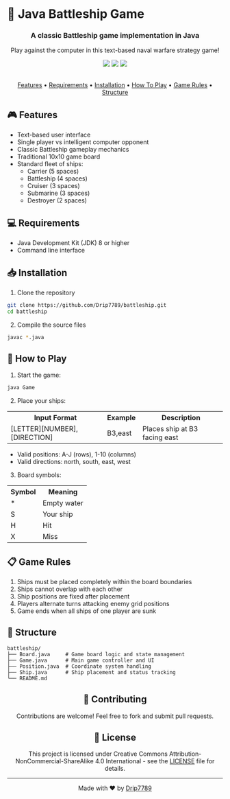# 🚢 Java Battleship Game

<div align="center">
  <h3>A classic Battleship game implementation in Java</h3>
  <p>Play against the computer in this text-based naval warfare strategy game!</p>
</div>

<div align="center">
  <!-- You can add badges here -->
  <img src="https://img.shields.io/badge/language-Java-orange.svg">
  <img src="https://img.shields.io/badge/platform-CLI-lightgrey.svg">
  <img src="https://img.shields.io/badge/game-Single%20Player-blue.svg">
</div>

<br>

<p align="center">
  <a href="#features">Features</a> •
  <a href="#requirements">Requirements</a> •
  <a href="#installation">Installation</a> •
  <a href="#how-to-play">How To Play</a> •
  <a href="#game-rules">Game Rules</a> •
  <a href="#structure">Structure</a>
</p>

## 🎮 Features

<ul>
  <li>Text-based user interface</li>
  <li>Single player vs intelligent computer opponent</li>
  <li>Classic Battleship gameplay mechanics</li>
  <li>Traditional 10x10 game board</li>
  <li>Standard fleet of ships:
    <ul>
      <li>Carrier (5 spaces)</li>
      <li>Battleship (4 spaces)</li>
      <li>Cruiser (3 spaces)</li>
      <li>Submarine (3 spaces)</li>
      <li>Destroyer (2 spaces)</li>
    </ul>
  </li>
</ul>

## 💻 Requirements

<ul>
  <li>Java Development Kit (JDK) 8 or higher</li>
  <li>Command line interface</li>
</ul>

## 📥 Installation

1. Clone the repository
```bash
git clone https://github.com/Drip7789/battleship.git
cd battleship
```

2. Compile the source files
```bash
javac *.java
```

## 🎯 How to Play

1. Start the game:
```bash
java Game
```

2. Place your ships:
<table>
  <tr>
    <th>Input Format</th>
    <th>Example</th>
    <th>Description</th>
  </tr>
  <tr>
    <td>[LETTER][NUMBER],[DIRECTION]</td>
    <td>B3,east</td>
    <td>Places ship at B3 facing east</td>
  </tr>
</table>

- Valid positions: A-J (rows), 1-10 (columns)
- Valid directions: north, south, east, west

3. Board symbols:
<table>
  <tr>
    <th>Symbol</th>
    <th>Meaning</th>
  </tr>
  <tr>
    <td>*</td>
    <td>Empty water</td>
  </tr>
  <tr>
    <td>S</td>
    <td>Your ship</td>
  </tr>
  <tr>
    <td>H</td>
    <td>Hit</td>
  </tr>
  <tr>
    <td>X</td>
    <td>Miss</td>
  </tr>
</table>

## 📋 Game Rules

<ol>
  <li>Ships must be placed completely within the board boundaries</li>
  <li>Ships cannot overlap with each other</li>
  <li>Ship positions are fixed after placement</li>
  <li>Players alternate turns attacking enemy grid positions</li>
  <li>Game ends when all ships of one player are sunk</li>
</ol>

## 📁 Structure

```
battleship/
├── Board.java     # Game board logic and state management
├── Game.java      # Main game controller and UI
├── Position.java  # Coordinate system handling
├── Ship.java      # Ship placement and status tracking
└── README.md
```

<div align="center">
  <h2>🤝 Contributing</h2>
  <p>Contributions are welcome! Feel free to fork and submit pull requests.</p>
</div>

<div align="center">
  <h2>📝 License</h2>
  <p>This project is licensed under Creative Commons Attribution-NonCommercial-ShareAlike 4.0 International - see the <a href="LICENSE">LICENSE</a> file for details.</p>
</div>

---
<div align="center">
  Made with ❤️ by <a href="https://github.com/Drip7789">Drip7789</a>
</div>
